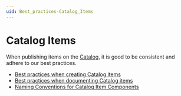 ```yaml
---
uid: Best_practices-Catalog_Items
---
```


# Catalog Items

When publishing items on the [Catalog](xref:About_the_Catalog_app), it is good to be consistent and adhere to our best practices.

- [Best practices when creating Catalog items](xref:Best_Practices_When_Creating_Catalog_Items)
- [Best practices when documenting Catalog items](xref:Best_Practices_When_Documenting_Catalog_Items)
- [Naming Conventions for Catalog Item Components](xref:Naming_Conventions_For_Catalog_Item_Components)


